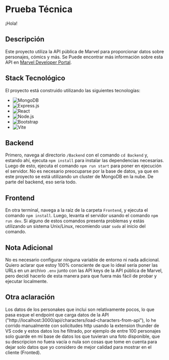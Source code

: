 # Prueba Técnica

¡Hola!

## Descripción

Este proyecto utiliza la API pública de Marvel para proporcionar datos sobre personajes, cómics y más. Se Puede encontrar más información sobre esta API en [Marvel Developer Portal](https://developer.marvel.com).

## Stack Tecnológico

El proyecto está construido utilizando las siguientes tecnologías:

- ![MongoDB](https://img.shields.io/badge/Database-MongoDB-brightgreen)
- ![Express.js](https://img.shields.io/badge/Backend-Express.js-blue)
- ![React](https://img.shields.io/badge/Frontend-React-blue)
- ![Node.js](https://img.shields.io/badge/Runtime-Node.js-green)
- ![Bootstrap](https://img.shields.io/badge/UI-Bootstrap-purple)
- ![Vite](https://img.shields.io/badge/Build-Vite-yellow)

## Backend

Primero, navega al directorio `/Backend` con el comando `cd Backend` y, estando ahí, ejecuta `npm install` para instalar las dependencias necesarias. Luego de esto, ejecuta el comando `npm run start` para poner en ejecución el servidor. No es necesario preocuparse por la base de datos, ya que en este proyecto se está utilizando un cluster de MongoDB en la nube. De parte del backend, eso sería todo.

## Frontend

En otra terminal, navega a la raíz de la carpeta `Frontend`, y ejecuta el comando `npm install`. Luego, levanta el servidor usando el comando `npm run dev`. Si alguno de estos comandos presenta problemas y estás utilizando un sistema Unix/Linux, recomiendo usar `sudo` al inicio del comando.

## Nota Adicional

No es necesario configurar ninguna variable de entorno ni nada adicional. Quiero aclarar que estoy 100% consciente de que lo ideal sería poner las URLs en un archivo `.env` junto con las API keys de la API pública de Marvel, pero decidí hacerlo de esta manera para que fuera más fácil de probar y ejecutar localmente.

## Otra aclaración

Los datos de los personakes que inclui son relativamente pocos, lo que pasa esque el endpoint que carga datos de la API ("http://localhost:3000/api/characters/load-characters-from-api"), lo he corrido manualmente con solicitudes http usando la extension thunder de VS code y estos datos los he filtrado, por ejemplo de entre 100 personajes solo guarde en mi base de datos los que tuvieran una foto disponible, que su descripcion no fuera vacía o nula son cosas que tome en cuenta para dejar solo datos que yo considero de mejor calidad para mostrar en el cliente (Fronted).

